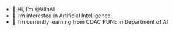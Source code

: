 - 👋 Hi, I’m @ViinAI
- 👀 I’m interested in Artificial Intelligence
- 🌱 I’m currently learning from CDAC PUNE in Department of AI 

<!---
ViinAI/ViinAI is a ✨ special ✨ repository because its `README.md` (this file) appears on your GitHub profile.
You can click the Preview link to take a look at your changes.
--->
